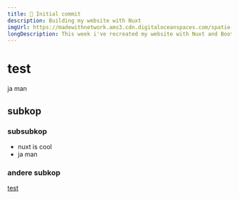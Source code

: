 ```yaml
---
title: 🎉 Initial commit
description: Building my website with Nuxt
imgUrl: https://madewithnetwork.ams3.cdn.digitaloceanspaces.com/spatie-space-production/3075/nuxtjs-2.jpg
longDescription: This week i've recreated my website with Nuxt and Bootstrap, in this post I describe how it all came together.
---
```


# test

ja man

## subkop

### subsubkop 

- nuxt is cool
- ja man

### andere subkop

[test](<http://www.elianvancutsem.com>)
